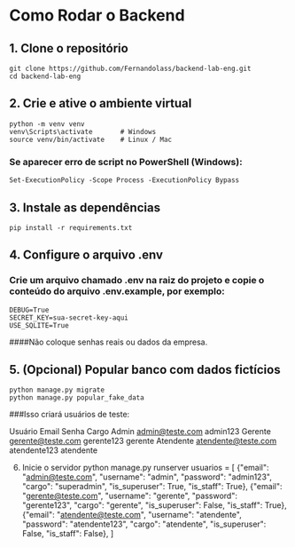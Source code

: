 # Como Rodar o Backend 
## 1. Clone o repositório
```
git clone https://github.com/Fernandolass/backend-lab-eng.git
cd backend-lab-eng
```

## 2. Crie e ative o ambiente virtual
```
python -m venv venv
venv\Scripts\activate       # Windows
source venv/bin/activate    # Linux / Mac
```

### Se aparecer erro de script no PowerShell (Windows):

```
Set-ExecutionPolicy -Scope Process -ExecutionPolicy Bypass
```
## 3. Instale as dependências
```
pip install -r requirements.txt
```
## 4. Configure o arquivo .env

### Crie um arquivo chamado .env na raiz do projeto e copie o conteúdo do arquivo .env.example, por exemplo:
```
DEBUG=True
SECRET_KEY=sua-secret-key-aqui
USE_SQLITE=True
```

####Não coloque senhas reais ou dados da empresa.

## 5. (Opcional) Popular banco com dados fictícios
```
python manage.py migrate
python manage.py popular_fake_data
```

###Isso criará usuários de teste:

Usuário	Email	Senha	Cargo
Admin	admin@teste.com admin123
Gerente	gerente@teste.com gerente123	gerente
Atendente	atendente@teste.com atendente123	atendente

6. Inicie o servidor
python manage.py runserver
        usuarios = [
            {"email": "admin@teste.com", "username": "admin", "password": "admin123", "cargo": "superadmin", "is_superuser": True, "is_staff": True},
            {"email": "gerente@teste.com", "username": "gerente", "password": "gerente123", "cargo": "gerente", "is_superuser": False, "is_staff": True},
            {"email": "atendente@teste.com", "username": "atendente", "password": "atendente123", "cargo": "atendente", "is_superuser": False, "is_staff": False},
        ]